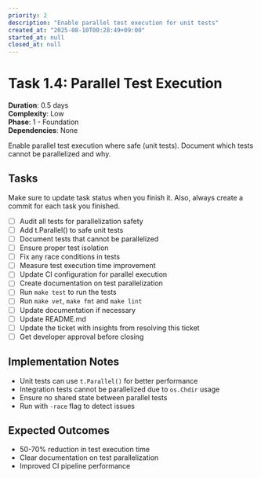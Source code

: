 ```yaml
---
priority: 2
description: "Enable parallel test execution for unit tests"
created_at: "2025-08-10T00:28:49+09:00"
started_at: null
closed_at: null
---
```


# Task 1.4: Parallel Test Execution

**Duration**: 0.5 days  
**Complexity**: Low  
**Phase**: 1 - Foundation  
**Dependencies**: None

Enable parallel test execution where safe (unit tests). Document which tests cannot be parallelized and why.

## Tasks
Make sure to update task status when you finish it. Also, always create a commit for each task you finished.

- [ ] Audit all tests for parallelization safety
- [ ] Add t.Parallel() to safe unit tests
- [ ] Document tests that cannot be parallelized
- [ ] Ensure proper test isolation
- [ ] Fix any race conditions in tests
- [ ] Measure test execution time improvement
- [ ] Update CI configuration for parallel execution
- [ ] Create documentation on test parallelization
- [ ] Run `make test` to run the tests
- [ ] Run `make vet`, `make fmt` and `make lint`
- [ ] Update documentation if necessary
- [ ] Update README.md
- [ ] Update the ticket with insights from resolving this ticket
- [ ] Get developer approval before closing

## Implementation Notes

- Unit tests can use `t.Parallel()` for better performance
- Integration tests cannot be parallelized due to `os.Chdir` usage
- Ensure no shared state between parallel tests
- Run with `-race` flag to detect issues

## Expected Outcomes

- 50-70% reduction in test execution time
- Clear documentation on test parallelization
- Improved CI pipeline performance